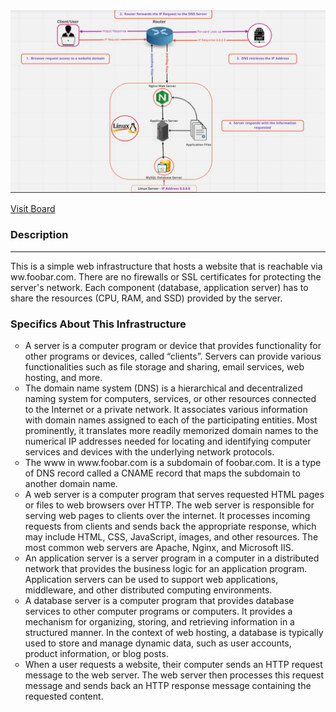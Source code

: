 <img src= "0-simple_web_stack.jpg">

<a href= "https://miro.com/app/board/uXjVMZ32VH8=/?share_link_id=156770527244"> Visit Board </a>

<h3>Description</h3><hr>

This is a simple web infrastructure that hosts a website that is reachable via ww.foobar.com. 
There are no firewalls or SSL certificates for protecting the server's network. 
Each component (database, application server) has to share the resources (CPU, RAM, and SSD) provided by the server.

<h3>Specifics About This Infrastructure</h3>

<ul list style type= circle> 

<li> A server is a computer program or device that provides functionality for other programs or devices, called “clients”. 
Servers can provide various functionalities such as file storage and sharing, email services, web hosting, and more. </li>

<li> The domain name system (DNS) is a hierarchical and decentralized naming system for computers, services, or other resources connected to the Internet or a private network. 
It associates various information with domain names assigned to each of the participating entities. 
Most prominently, it translates more readily memorized domain names to the numerical IP addresses needed for locating and identifying computer services and devices 
with the underlying network protocols. </li>

<li> The www in www.foobar.com is a subdomain of foobar.com. It is a type of DNS record called a CNAME record that maps the subdomain to another domain name. </li>

<li> A web server is a computer program that serves requested HTML pages or files to web browsers over HTTP. The web server is responsible for serving web pages to clients over the internet. 
It processes incoming requests from clients and sends back the appropriate response, which may include HTML, CSS, JavaScript, images, and other resources. 
The most common web servers are Apache, Nginx, and Microsoft IIS. </li>

<li> An application server is a server program in a computer in a distributed network that provides the business logic for an application program. Application servers can be used to support web applications, middleware, and other distributed computing environments.</li>

<li> A database server is a computer program that provides database services to other computer programs or computers. It provides a mechanism for organizing, storing, and retrieving information in a structured manner. 
In the context of web hosting, a database is typically used to store and manage dynamic data, such as user accounts, product information, or blog posts. </li>

<li> When a user requests a website, their computer sends an HTTP request message to the web server. 
The web server then processes this request message and sends back an HTTP response message containing the requested content. </li>
</ul>

